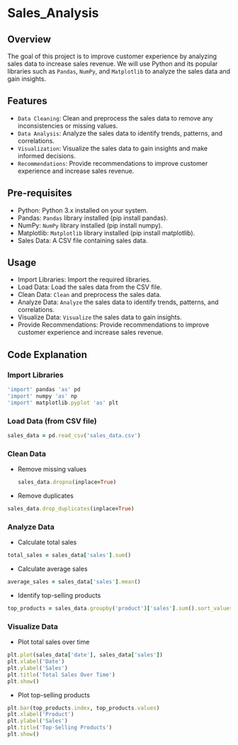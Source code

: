 # Sales_Analysis
## Overview
The goal of this project is to improve customer experience by analyzing sales data to increase sales revenue. We will use Python and its popular libraries such as `Pandas`, `NumPy`, and `Matplotlib` to analyze the sales data and gain insights.
## Features
- `Data Cleaning`: Clean and preprocess the sales data to remove any inconsistencies or missing values.
- `Data Analysis`: Analyze the sales data to identify trends, patterns, and correlations.
- `Visualization`: Visualize the sales data to gain insights and make informed decisions.
- `Recommendations`: Provide recommendations to improve customer experience and increase sales revenue.
## Pre-requisites
- Python: Python 3.x installed on your system.
- Pandas: `Pandas` library installed (pip install pandas).
- NumPy: `NumPy` library installed (pip install numpy).
- Matplotlib: `Matplotlib` library installed (pip install matplotlib).
- Sales Data: A CSV file containing sales data.
## Usage
- Import Libraries: Import the required libraries.
- Load Data: Load the sales data from the CSV file.
- Clean Data: `Clean` and preprocess the sales data.
- Analyze Data: `Analyze` the sales data to identify trends, patterns, and correlations.
- Visualize Data: `Visualize` the sales data to gain insights.
- Provide Recommendations: Provide recommendations to improve customer experience and increase sales revenue.
## Code Explanation
### Import Libraries
```ruby
'import' pandas 'as' pd
'import' numpy 'as' np
'import' matplotlib.pyplot 'as' plt
```
### Load Data (from CSV file)
```ruby
sales_data = pd.read_csv('sales_data.csv')
```
### Clean Data
- Remove missing values
  ```ruby
  sales_data.dropna(inplace=True)
  ```
- Remove duplicates
```ruby
sales_data.drop_duplicates(inplace=True)
```
### Analyze Data
- Calculate total sales
```ruby
total_sales = sales_data['sales'].sum()
```

- Calculate average sales
```ruby
average_sales = sales_data['sales'].mean()
```

- Identify top-selling products
```ruby
top_products = sales_data.groupby('product')['sales'].sum().sort_values(ascending=False).head(5)
```
### Visualize Data
- Plot total sales over time
```ruby
plt.plot(sales_data['date'], sales_data['sales'])
plt.xlabel('Date')
plt.ylabel('Sales')
plt.title('Total Sales Over Time')
plt.show()
```
- Plot top-selling products
```ruby
plt.bar(top_products.index, top_products.values)
plt.xlabel('Product')
plt.ylabel('Sales')
plt.title('Top-Selling Products')
plt.show()
```

